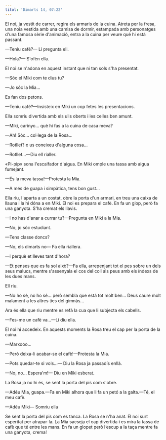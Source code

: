 ```yaml
---
titol: 'Dimarts 14, 07:22'
---
```

El noi, ja vestit de carrer, regira els armaris de la cuina. Atreta per la fresa, una noia vestida amb una camisa de dormir, estampada amb personatges d'una famosa sèrie d'animació, entra a la cuina per veure què hi està passant.

—Teniu cafè?— Li pregunta ell.

—Hola?— S'ofèn ella.

El noi se n'adona en aquest instant que ni tan sols s'ha presentat.

—Sóc el Miki com te dius tu?

—Jo sóc la Mia...

Es fan dos petons.

—Teniu cafè?—Insisteix en Miki un cop fetes les presentacions.

Ella somriu divertida amb els ulls oberts i les celles ben amunt.

—Miki, carinyo... què hi fas a la cuina de casa meva?

—Ah! Sóc... col·lega de la Rosa...

—Rotllet? o us coneixeu d'alguna cosa...

—Rotllet...—Diu ell rialler.

«Pi-pip» sona l'escalfador d'aigua. En Miki omple una tassa  amb aigua fumejant.

—És la meva tassa!—Protesta la Mia.

—A més de guapa i simpàtica, tens bon gust...

Ella riu, l'aparta a un costat, obre la porta d'un armari, en treu una caixa de llauna i la hi dóna a en Miki. El noi es prepara el cafè. En fa un glop, però fa una ganyota. S'ha cremat els llavis.

—I no has d'anar a currar tu?—Pregunta en Miki a la Mia.

—No, jo sóc estudiant.

—Tens classe doncs?

—No, els dimarts no— Fa ella riallera.

—I perquè et lleves tant d'hora?

—Et penses que es fa sol això?—Fa ella, arrepenjant tot el  pes sobre un dels seus malucs, mentre s'assenyala el cos del coll als peus amb els índexs de les dues mans.

Ell riu.

—No ho sé, no ho sé... però sembla que està tot molt ben... Deus caure molt malament a les altres ties del gimnàs...

Ara és ella que riu mentre es refà la cua que li subjecta els cabells.

—Fes-me un cafè va...—Li diu ella.

El noi hi accedeix. En aquests moments la Rosa treu el cap per la porta de la cuina.

—Marxooo...

—Però deixa-li acabar-se el cafè!—Protesta la Mia.

—Pots quedar-te si vols...— Diu la Rosa ja passadís enllà.

—No, no... Espera'm!— Diu en Miki esberat.

La Rosa ja no hi és, se sent la porta del pis com s'obre. 

—Adéu Mia, guapa.—Fa en Miki alhora que li fa un petó a la galta.—Té, el meu cafè.

—Adéu Miki— Somriu ella

Se sent la porta del pis com es tanca. La Rosa se n'ha anat. El noi surt esperitat per atrapar-la. La Mia sacseja el cap divertida i es mira la tassa de cafè que té entre les mans. En fa un glopet però l’escup a la taça mentre fa una ganyota, crema!
